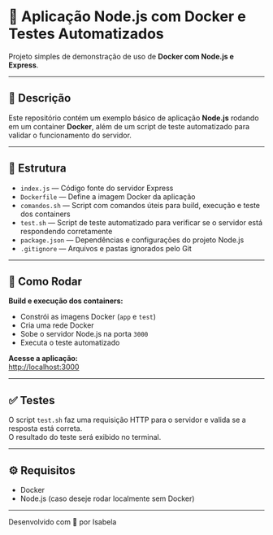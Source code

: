 # 🐳 Aplicação Node.js com Docker e Testes Automatizados

Projeto simples de demonstração de uso de **Docker com Node.js e Express**.

---

## 🧾 Descrição

Este repositório contém um exemplo básico de aplicação **Node.js** rodando em um container **Docker**, além de um script de teste automatizado para validar o funcionamento do servidor.

---

## 📁 Estrutura

- `index.js` — Código fonte do servidor Express  
- `Dockerfile` — Define a imagem Docker da aplicação  
- `comandos.sh` — Script com comandos úteis para build, execução e teste dos containers  
- `test.sh` — Script de teste automatizado para verificar se o servidor está respondendo corretamente  
- `package.json` — Dependências e configurações do projeto Node.js  
- `.gitignore` — Arquivos e pastas ignorados pelo Git

---

## 🚀 Como Rodar

**Build e execução dos containers:**

- Constrói as imagens Docker (`app` e `test`)  
- Cria uma rede Docker  
- Sobe o servidor Node.js na porta `3000`  
- Executa o teste automatizado

**Acesse a aplicação:**  
[http://localhost:3000](http://localhost:3000)

---

## ✅ Testes

O script `test.sh` faz uma requisição HTTP para o servidor e valida se a resposta está correta.  
O resultado do teste será exibido no terminal.

---

## ⚙️ Requisitos

- Docker  
- Node.js (caso deseje rodar localmente sem Docker)

---

Desenvolvido com 💙 por Isabela
